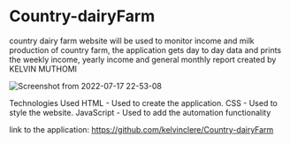 # Country-dairyFarm
country dairy farm website will be used to monitor income and milk production of country farm, the application gets day to day data and prints the weekly income, yearly income and general monthly report
created by KELVIN MUTHOMI

![Screenshot from 2022-07-17 22-53-08](https://user-images.githubusercontent.com/60221414/179422792-3790fbbc-b2d9-4974-87f4-d8911e023910.png)

Technologies Used
HTML - Used to create the application.
CSS - Used to style the website.
JavaScript - Used to add the automation functionality

link to the application: https://github.com/kelvinclere/Country-dairyFarm
